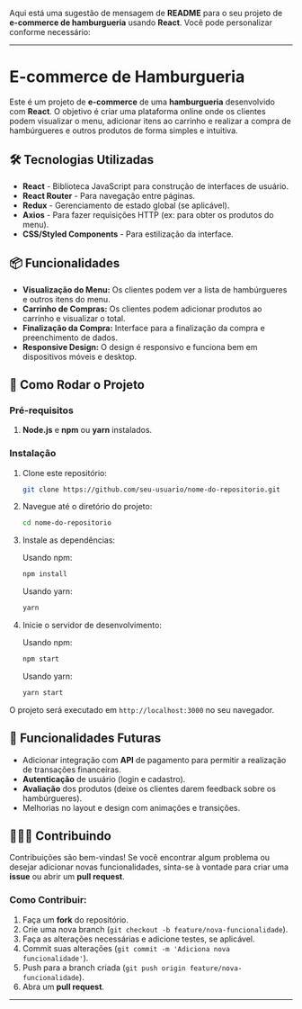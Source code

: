 Aqui está uma sugestão de mensagem de **README** para o seu projeto de **e-commerce de hamburgueria** usando **React**. Você pode personalizar conforme necessário:

---

# E-commerce de Hamburgueria

Este é um projeto de **e-commerce** de uma **hamburgueria** desenvolvido com **React**. O objetivo é criar uma plataforma online onde os clientes podem visualizar o menu, adicionar itens ao carrinho e realizar a compra de hambúrgueres e outros produtos de forma simples e intuitiva.

## 🛠 Tecnologias Utilizadas

- **React** - Biblioteca JavaScript para construção de interfaces de usuário.
- **React Router** - Para navegação entre páginas.
- **Redux** - Gerenciamento de estado global (se aplicável).
- **Axios** - Para fazer requisições HTTP (ex: para obter os produtos do menu).
- **CSS/Styled Components** - Para estilização da interface.

## 📦 Funcionalidades

- **Visualização do Menu:** Os clientes podem ver a lista de hambúrgueres e outros itens do menu.
- **Carrinho de Compras:** Os clientes podem adicionar produtos ao carrinho e visualizar o total.
- **Finalização da Compra:** Interface para a finalização da compra e preenchimento de dados.
- **Responsive Design:** O design é responsivo e funciona bem em dispositivos móveis e desktop.

## 🚀 Como Rodar o Projeto

### Pré-requisitos

1. **Node.js** e **npm** ou **yarn** instalados.

### Instalação

1. Clone este repositório:

   ```bash
   git clone https://github.com/seu-usuario/nome-do-repositorio.git
   ```

2. Navegue até o diretório do projeto:

   ```bash
   cd nome-do-repositorio
   ```

3. Instale as dependências:

   Usando npm:
   ```bash
   npm install
   ```

   Usando yarn:
   ```bash
   yarn
   ```

4. Inicie o servidor de desenvolvimento:

   Usando npm:
   ```bash
   npm start
   ```

   Usando yarn:
   ```bash
   yarn start
   ```

O projeto será executado em `http://localhost:3000` no seu navegador.

## 🌟 Funcionalidades Futuras

- Adicionar integração com **API** de pagamento para permitir a realização de transações financeiras.
- **Autenticação** de usuário (login e cadastro).
- **Avaliação** dos produtos (deixe os clientes darem feedback sobre os hambúrgueres).
- Melhorias no layout e design com animações e transições.

## 🧑‍🤝‍🧑 Contribuindo

Contribuições são bem-vindas! Se você encontrar algum problema ou desejar adicionar novas funcionalidades, sinta-se à vontade para criar uma **issue** ou abrir um **pull request**.

### Como Contribuir:

1. Faça um **fork** do repositório.
2. Crie uma nova branch (`git checkout -b feature/nova-funcionalidade`).
3. Faça as alterações necessárias e adicione testes, se aplicável.
4. Commit suas alterações (`git commit -m 'Adiciona nova funcionalidade'`).
5. Push para a branch criada (`git push origin feature/nova-funcionalidade`).
6. Abra um **pull request**.

----
